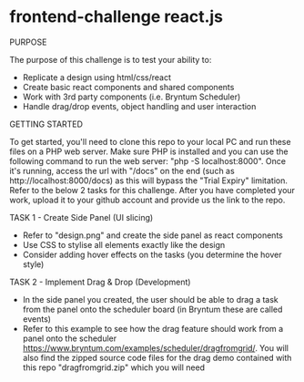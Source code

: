 # frontend-challenge react.js

PURPOSE

The purpose of this challenge is to test your ability to:
- Replicate a design using html/css/react
- Create basic react components and shared components
- Work with 3rd party components (i.e. Bryntum Scheduler)
- Handle drag/drop events, object handling and user interaction


GETTING STARTED

To get started, you'll need to clone this repo to your local PC and run these files on a PHP web server. Make sure PHP is installed and you can use the following command to run the web server: "php -S localhost:8000". Once it's running, access the url with "/docs" on the end (such as http://localhost:8000/docs) as this will bypass the "Trial Expiry" limitation. Refer to the below 2 tasks for this challenge. After you have completed your work, upload it to your github account and provide us the link to the repo.


TASK 1 - Create Side Panel (UI slicing)

- Refer to "design.png" and create the side panel as react components
- Use CSS to stylise all elements exactly like the design
- Consider adding hover effects on the tasks (you determine the hover style)


TASK 2 - Implement Drag & Drop (Development)

- In the side panel you created, the user should be able to drag a task from the panel onto the scheduler board (in Bryntum these are called events)
- Refer to this example to see how the drag feature should work from a panel onto the scheduler https://www.bryntum.com/examples/scheduler/dragfromgrid/. You will also find the zipped source code files for the drag demo contained with this repo "dragfromgrid.zip" which you will need
